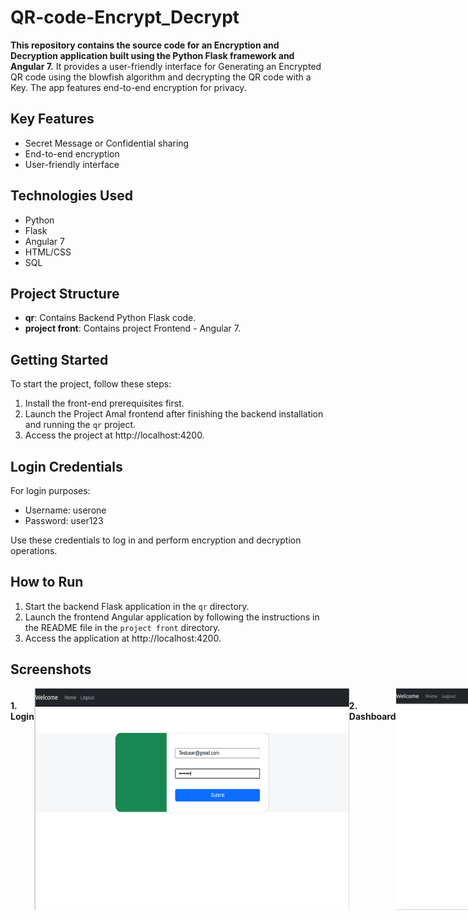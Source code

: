 
# QR-code-Encrypt_Decrypt

**This repository contains the source code for an Encryption and Decryption application built using the Python Flask framework and Angular 7.**
It provides a user-friendly interface for Generating an Encrypted QR code using the blowfish algorithm and decrypting the QR code with a Key.
The app features end-to-end encryption for privacy.

## Key Features
- Secret Message or Confidential sharing
- End-to-end encryption
- User-friendly interface

## Technologies Used
- Python
- Flask
- Angular 7
- HTML/CSS
- SQL

## Project Structure
- **qr**: Contains Backend Python Flask code.
- **project front**: Contains project Frontend - Angular 7.

## Getting Started
To start the project, follow these steps:

1. Install the front-end prerequisites first.
2. Launch the Project Amal frontend after finishing the backend installation and running the `qr` project.
3. Access the project at http://localhost:4200.

## Login Credentials
For login purposes:
- Username: userone
- Password: user123

Use these credentials to log in and perform encryption and decryption operations.

## How to Run
1. Start the backend Flask application in the `qr` directory.
2. Launch the frontend Angular application by following the instructions in the README file in the `project front` directory.
3. Access the application at http://localhost:4200.


## Screenshots

<div style="display: flex; flex-direction: row;">
  <h4>1. Login</h4>
    <img src="https://github.com/amal-alex07/QR-code-Encrypt_Decrypt/blob/main/screenshots/Login.png" alt="login" width="800">
  <h4>2. Dashboard</h4>
    <img src="https://github.com/amal-alex07/QR-code-Encrypt_Decrypt/blob/main/screenshots/Dashboard.png" alt="Dashboard" width="800">
  <h4>3. Encrypt</h4>
    <img src="https://github.com/amal-alex07/QR-code-Encrypt_Decrypt/blob/main/screenshots/Encrypt.png" alt="Encrypt" width="800">
  <h4>4. Preview and Download</h4>
    <img src="https://github.com/amal-alex07/QR-code-Encrypt_Decrypt/blob/main/screenshots/Preview%20and%20download.png" alt="Preview and Download" width="800">
  <h4>5. Download</h4>
    <img src="https://github.com/amal-alex07/QR-code-Encrypt_Decrypt/blob/main/screenshots/download.png" alt="Download" width="800">
  <h4>6. Decrypt</h4>
    <img src="https://github.com/amal-alex07/QR-code-Encrypt_Decrypt/blob/main/screenshots/Decrypt.png" alt="Decrypt" width="800">
  <h4>7. Decrypt Screen</h4>
    <img src="https://github.com/amal-alex07/QR-code-Encrypt_Decrypt/blob/main/screenshots/decrypted%20screen.png" alt="Decrypt Screen" width="800">
  <h4>8. Deployment Frontend</h4>
    <img src="https://github.com/amal-alex07/QR-code-Encrypt_Decrypt/blob/main/screenshots/Deployment_frontend.png" alt="Deployment_frontend" width="800">
  <h4>9. Deployment Backend</h4>
    <img src="https://github.com/amal-alex07/QR-code-Encrypt_Decrypt/blob/main/screenshots/Deployment_backend.png" alt="Deployment_backend" width="800">
</div>
